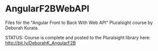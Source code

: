 # AngularF2BWebAPI
Files for the "Angular Front to Back With Web API" Pluralsight course by Deborah Kurata.

STATUS: Course is complete and posted to the Pluralsight library here: http://bit.ly/DeborahK_AngularF2B

